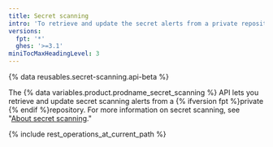 ```yaml
---
title: Secret scanning
intro: 'To retrieve and update the secret alerts from a private repository, you can use Secret Scanning API.'
versions:
  fpt: '*'
  ghes: '>=3.1'
miniTocMaxHeadingLevel: 3
---
```


{% data reusables.secret-scanning.api-beta %}

The {% data variables.product.prodname_secret_scanning %} API lets you retrieve and update secret scanning alerts from a {% ifversion fpt %}private {% endif %}repository. For more information on secret scanning, see "[About secret scanning](/code-security/secret-security/about-secret-scanning)."

{% include rest_operations_at_current_path %}

